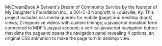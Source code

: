 MyDreamBook
A Servant's Dream of Community Service by the founder of My Daughter's Foundation,Inc., a 501-C-3 Nonprofit in Louisville, Ky. This project includes css media queries for mobile (page) and desktop (book) views;  2 responsive videos with custom timings; a javascript donation form connected to MDF's paypal account; a vertical javascript navigation button that dims the pageand opens the navigation panel revealing 4 options; an original CSS animation to make the page turn in desktop view. 
